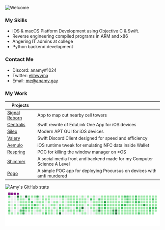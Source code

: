 ![Welcome](https://github.com/elihwyma/elihwyma/raw/master/Welcome.gif)

### My Skills
- iOS & macOS Platform Development using Objective C & Swift. 
- Reverse engineering compiled programs in ARM and x86
- Angering IT admins at college
- Python backend development 

### Contact Me
* Discord: anamy#1024
* Twitter: [elihwyma](https://twitter.com/elihwyma)
* Email: me@anamy.gay

### My Work
| Projects                                                  |                                                                                |
|-----------------------------------------------------------|--------------------------------------------------------------------------------|
| [Signal Reborn](https://github.com/elihwyma/SignalReborn) | App to map out nearby cell towers                                              |
| [Centralis](https://github.com/elihwyma/Centralis)        | Swift rewrite of EduLink One App for iOS devices                               |
| [Sileo](https://github.com/Sileo/Sileo)                   | Modern APT GUI for iOS devices                                                 |
| [Valery](https://github.com/elihwyma/Valery)              | Swift Discord Client designed for speed and efficiency                         |
| [Aemulo](https://github.com/elihwyma/Aemulo)              | iOS runtime tweak for emulating NFC data inside Wallet                         |
| [Respring](https://github.com/elihwyma/Respring)          | POC for killing the window manager on *OS                                      |
| [Shimmer](https://github.com/projectshimmer)              | A social media front and backend made for my Computer Science A Level          |
| [Pogo](https://github.com/elihwyma/Pogo)                  | A simple POC app for deploying Procursus on devices with amfi murdered         |

![Amy's GitHub stats](https://github-readme-stats.vercel.app/api?username=elihwyma&show_icons=true&theme=tokyonight&count_private=true)
![Amy's Commit Snake](https://raw.githubusercontent.com/elihwyma/elihwyma/snake/github-contribution-grid-snake.gif)
